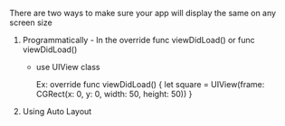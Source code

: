 <!-- Auto Layout - how to make your app look beautiful on every screen size --> 

There are two ways to make sure your app will display the same on any screen size 

  1. Programmatically 
    - In the override func viewDidLoad() or func viewDidLoad() 
      - use UIView class
      
          Ex: override func viewDidLoad() {
              let square = UIView(frame: CGRect(x: 0, y: 0, width: 50, height: 50))
            }
    
  
  
  
  2. Using Auto Layout 